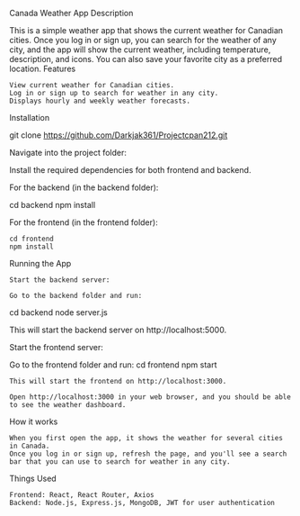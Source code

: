 Canada Weather App
Description

This is a simple weather app that shows the current weather for Canadian cities. Once you log in or sign up, you can search for the weather of any city, and the app will show the current weather, including temperature, description, and icons. You can also save your favorite city as a preferred location.
Features

    View current weather for Canadian cities.
    Log in or sign up to search for weather in any city.
    Displays hourly and weekly weather forecasts.

Installation



git clone  https://github.com/Darkjak361/Projectcpan212.git

Navigate into the project folder:

Install the required dependencies for both frontend and backend.

For the backend (in the backend folder):

cd backend
npm install

For the frontend (in the frontend folder):

    cd frontend
    npm install

Running the App

    Start the backend server:

    Go to the backend folder and run:
cd backend
node server.js

This will start the backend server on http://localhost:5000.

Start the frontend server:

Go to the frontend folder and run:
cd frontend
    npm start

    This will start the frontend on http://localhost:3000.

    Open http://localhost:3000 in your web browser, and you should be able to see the weather dashboard.

How it works

    When you first open the app, it shows the weather for several cities in Canada.
    Once you log in or sign up, refresh the page, and you'll see a search bar that you can use to search for weather in any city.

Things Used

    Frontend: React, React Router, Axios
    Backend: Node.js, Express.js, MongoDB, JWT for user authentication

